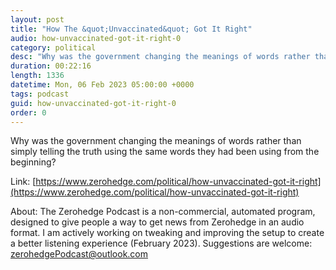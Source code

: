 ```yaml
---
layout: post
title: "How The &quot;Unvaccinated&quot; Got It Right"
audio: how-unvaccinated-got-it-right-0
category: political
desc: "Why was the government changing the meanings of words rather than simply telling the truth using the same words they had been using from the beginning?"
duration: 00:22:16
length: 1336
datetime: Mon, 06 Feb 2023 05:00:00 +0000
tags: podcast
guid: how-unvaccinated-got-it-right-0
order: 0
---
```

Why was the government changing the meanings of words rather than simply telling the truth using the same words they had been using from the beginning?

Link: [https://www.zerohedge.com/political/how-unvaccinated-got-it-right](https://www.zerohedge.com/political/how-unvaccinated-got-it-right)

About: The Zerohedge Podcast is a non-commercial, automated program, designed to give people a way to get news from Zerohedge in an audio format.  I am actively working on tweaking and improving the setup to create a better listening experience (February 2023).  Suggestions are welcome: [zerohedgePodcast@outlook.com](mailto:zerohedgePodcast@outlook.com)